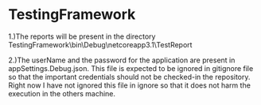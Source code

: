 # TestingFramework
1.)The reports will be present in the directory TestingFramework\bin\Debug\netcoreapp3.1\TestReport

2.)The userName and the password for the application are present in appSettings.Debug.json. This file is expected to be ignored in gitignore file so  that the important credentials should not be checked-in the repository. Right now I have not ignored this file in ignore so that it does not harm the execution in the others machine.



